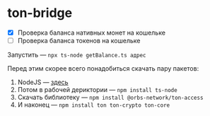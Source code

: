 # ton-bridge
- [x] Проверка баланса нативных монет на кошельке
- [ ] Проверка баланса токенов на кошельке

Запустить — ```npx ts-node getBalance.ts адрес```


Перед этим скорее всего понадобиться скачать пару пакетов:
1. NodeJS — [здесь](https://nodejs.org/)
2. Потом в рабочей дериктории — ```npm install ts-node```
3. Скачать библиотеку — ```npm install @orbs-network/ton-access```
4. И наконец — ```npm install ton ton-crypto ton-core```
